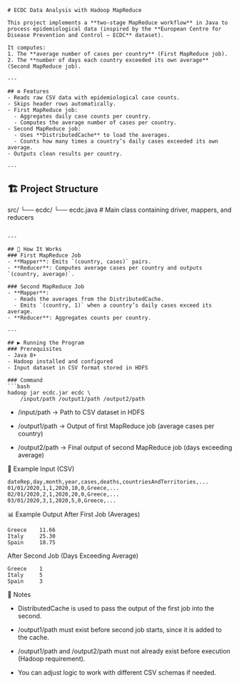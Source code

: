```
# ECDC Data Analysis with Hadoop MapReduce

This project implements a **two-stage MapReduce workflow** in Java to process epidemiological data (inspired by the **European Centre for Disease Prevention and Control – ECDC** dataset).  

It computes:
1. The **average number of cases per country** (First MapReduce job).
2. The **number of days each country exceeded its own average** (Second MapReduce job).

---

## ⚙️ Features
- Reads raw CSV data with epidemiological case counts.
- Skips header rows automatically.
- First MapReduce job:
  - Aggregates daily case counts per country.
  - Computes the average number of cases per country.
- Second MapReduce job:
  - Uses **DistributedCache** to load the averages.
  - Counts how many times a country’s daily cases exceeded its own average.
- Outputs clean results per country.

---
```
## 🏗️ Project Structure
src/
└── ecdc/
└── ecdc.java # Main class containing driver, mappers, and reducers

```

---

## 🚀 How It Works
### First MapReduce Job
- **Mapper**: Emits `(country, cases)` pairs.
- **Reducer**: Computes average cases per country and outputs `(country, average)`.

### Second MapReduce Job
- **Mapper**:
  - Reads the averages from the DistributedCache.
  - Emits `(country, 1)` when a country’s daily cases exceed its average.
- **Reducer**: Aggregates counts per country.

---

## ▶️ Running the Program
### Prerequisites
- Java 8+
- Hadoop installed and configured
- Input dataset in CSV format stored in HDFS

### Command
```bash
hadoop jar ecdc.jar ecdc \
    /input/path /output1/path /output2/path

```
- /input/path → Path to CSV dataset in HDFS

- /output1/path → Output of first MapReduce job (average cases per country)

- /output2/path → Final output of second MapReduce job (days exceeding average)

📂 Example Input (CSV)
```
dateRep,day,month,year,cases,deaths,countriesAndTerritories,...
01/01/2020,1,1,2020,10,0,Greece,...
02/01/2020,2,1,2020,20,0,Greece,...
03/01/2020,3,1,2020,5,0,Greece,...

```
📊 Example Output
After First Job (Averages)
```
Greece    11.66
Italy     25.30
Spain     18.75
```
After Second Job (Days Exceeding Average)
```
Greece    1
Italy     5
Spain     3

```

📝 Notes

- DistributedCache is used to pass the output of the first job into the second.

- /output1/path must exist before second job starts, since it is added to the cache.

- /output1/path and /output2/path must not already exist before execution (Hadoop requirement).

- You can adjust logic to work with different CSV schemas if needed.
